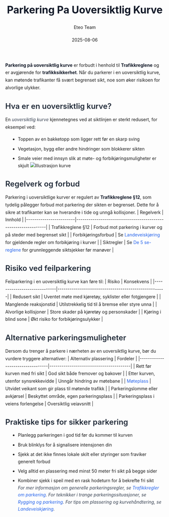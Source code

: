 ﻿---
title: "Parkering Pa Uoversiktlig Kurve"
date: 2025-08-06
draft: false
author: "Eteo Team"
description: "Guide to Parkering Pa Uoversiktlig Kurve for Norwegian driving theory exam."
categories: ["Driving Theory"]
tags: ["driving", "theory", "safety"]
featured_image: "/blogs/teori/parkering-pa-uoversiktlig-kurve/parkering-pa-uoversiktlig-kurve-image.svg"
---
<style>
/* Base text styling */
.article-content {
  font-family: 'Inter', -apple-system, BlinkMacSystemFont, 'Segoe UI', Roboto, Oxygen, Ubuntu, Cantarell, 'Open Sans', 'Helvetica Neue', sans-serif;
  line-height: 1.6;
  color: #1f2937;
  font-size: 16px;
}
/* Headers */
h1 {
  font-size: 2rem;
  font-weight: 700;
  margin: 2rem 0 1.5rem;
  color: #111827;
}
h2 {
  font-size: 1.5rem;
  font-weight: 600;
  margin: 2rem 0 1rem;
  color: #1f2937;
}
h3 {
  font-size: 1.25rem;
  font-weight: 600;
  margin: 1.5rem 0 0.75rem;
  color: #374151;
}
/* Paragraphs */
p {
  margin: 1rem 0;
  line-height: 1.7;
}
/* Lists */
ul, ol {
  margin: 1rem 0 1rem 1.5rem;
  padding-left: 1rem;
}
li {
  margin-bottom: 0.5rem;
  line-height: 1.6;
}
/* Bold and emphasis text */
strong, b {
  font-weight: 700 !important;
  color: #111827;
}
em, i {
  font-style: italic;
  color: #374151;
}
strong em, b i, em strong, i b {
  font-weight: 700 !important;
  font-style: italic;
  color: #111827;
}
/* Links */
a {
  color: #2563eb;
  text-decoration: none;
  transition: color 0.2s ease;
}
a:hover {
  color: #1d4ed8;
  text-decoration: underline;
}
/* Code blocks */
pre, code {
  font-family: 'SFMono-Regular', Consolas, 'Liberation Mono', Menlo, monospace;
  background-color: #f3f4f6;
  border-radius: 0.375rem;
  font-size: 0.875em;
}
pre {
  padding: 1rem;
  overflow-x: auto;
  margin: 1rem 0;
}
code {
  padding: 0.2em 0.4em;
}
/* Blockquotes */
blockquote {
  border-left: 4px solid #e5e7eb;
  margin: 1.5rem 0;
  padding: 0.75rem 1rem 0.75rem 1.5rem;
  background-color: #f9fafb;
  color: #4b5563;
  font-style: italic;
}
/* Tables */
table {
  margin: 1.5rem auto !important;
  border-collapse: collapse !important;
  width: 100% !important;
  max-width: 100%;
  box-shadow: 0 1px 3px rgba(0,0,0,0.1) !important;
  border-radius: 0.5rem !important;
  overflow: hidden !important;
  border: 1px solid #e5e7eb !important;
  display: table !important;
}
th, td {
  padding: 0.75rem 1.25rem !important;
  text-align: left !important;
  border: 1px solid #e5e7eb !important;
  vertical-align: top;
}
th {
  background-color: #f9fafb !important;
  font-weight: 600 !important;
  color: #111827 !important;
  text-transform: uppercase !important;
  font-size: 0.75rem !important;
  letter-spacing: 0.05em !important;
}
tr:nth-child(even) {
  background-color: #f9fafb !important;
}
tr:hover {
  background-color: #f3f4f6 !important;
}
/* Responsive adjustments */
@media (max-width: 768px) {
  .article-content {
    font-size: 15px;
  }
  h1 { font-size: 1.75rem; }
  h2 { font-size: 1.375rem; }
  h3 { font-size: 1.125rem; }
  table {
    display: block !important;
    overflow-x: auto !important;
    -webkit-overflow-scrolling: touch;
  }
}
</style>
**Parkering på uoversiktlig kurve** er forbudt i henhold til **Trafikkreglene** og er avgjørende for **trafikksikkerhet**. Når du parkerer i en uoversiktlig kurve, kan møtende trafikanter få svært begrenset sikt, noe som øker risikoen for alvorlige ulykker.
## Hva er en uoversiktlig kurve?
En *uoversiktlig kurve* kjennetegnes ved at siktlinjen er sterkt redusert, for eksempel ved:
* Toppen av en bakketopp som ligger rett før en skarp sving
* Vegetasjon, bygg eller andre hindringer som blokkerer sikten
* Smale veier med innsyn slik at møte- og forbikjøringsmuligheter er skjult
![Illustrasjon kurve](/blogs/teori/parkering-pa-uoversiktlig-kurve/parkering-kurve-illustrasjon.svg)
## Regelverk og forbud
Parkering i uoversiktlige kurver er regulert av **Trafikkreglene §12**, som tydelig pålegger forbud mot parkering der sikten er begrenset. Dette for å sikre at trafikanter kan se hverandre i tide og unngå kollisjoner.
| Regelverk              | Innhold                                                       |
|------------------------|---------------------------------------------------------------|
| Trafikkreglene §12     | Forbud mot parkering i kurver og på steder med begrenset sikt |
| Forbikjøringsforbud    | Se [Landeveiskjøring](/blogs/teori/landeveiskjoring "Landeveiskjøring - Hastighet, plassering og svingteknikk") for gjeldende regler om forbikjøring i kurver |
| Siktregler             | Se [De 5 se-reglene](/blogs/teori/de-5-se-reglene "De 5 se-reglene") for grunnleggende siktsjekker før manøver |
## Risiko ved feilparkering
Feilparkering i en uoversiktlig kurve kan føre til:
| Risiko                      | Konsekvens                                          |
|-----------------------------|-----------------------------------------------------|
| Redusert sikt               | Uventet møte med kjøretøy, syklister eller fotgjengere |
| Manglende reaksjonstid      | Utilstrekkelig tid til å bremse eller styre unna    |
| Alvorlige kollisjoner       | Store skader på kjøretøy og personskader            |
| Kjøring i blind sone        | Økt risiko for forbikjøringsulykker                 |
## Alternative parkeringsmuligheter
Dersom du trenger å parkere i nærheten av en uoversiktlig kurve, bør du vurdere tryggere alternativer:
| Alternativ plassering           | Fordeler                               |
|---------------------------------|----------------------------------------|
| Rett før kurven med fri sikt    | God sikt både fremover og bakover      |
| Etter kurven, utenfor synsrekkevidde | Unngår hindring av møtebane           |
| [Møteplass](/blogs/teori/parkering-pa-moteplass "Parkering på møteplass - regler og beste praksis for smale veier") | Utvidet veikant som gir plass til møtende trafikk |
| Parkeringslomme eller avkjørsel | Beskyttet område, egen parkeringsplass |
| Parkeringsplass i veiens forlengelse | Oversiktlig veiavsnitt              |
## Praktiske tips for sikker parkering
* Planlegg parkeringen i god tid før du kommer til kurven  
* Bruk blinklys for å signalisere intensjonen din  
* Sjekk at det ikke finnes lokale skilt eller styringer som fraviker generelt forbud  
* Velg alltid en plassering med minst 50 meter fri sikt på begge sider  
* Kombiner sjekk i speil med en rask hodeturn for å bekrefte fri sikt  
*For mer informasjon om generelle parkeringsregler, se [Trafikkregler om parkering](/blogs/teori/trafikkregler-om-parkering "Trafikkregler om parkering - regler, unntak og skilt").*
*For teknikker i trange parkeringssituasjoner, se [Rygging og parkering](/blogs/teori/rygging-og-parkering "Rygging og parkering - Komplett guide til trygg manøvrering ved førerkort").*
*For tips om plassering og kurvehåndtering, se [Landeveiskjøring](/blogs/teori/landeveiskjoring "Landeveiskjøring - Hastighet, plassering og svingteknikk").*